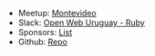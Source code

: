 <ul>
  <li>Meetup: <a href="https://www.meetup.com/ruby-montevideo/" target="_blank">Montevideo</a></li>
  <li>Slack: <a href="https://owu.slack.com/archives/C52L2AK8W" target="_blank">Open Web Uruguay - Ruby</a></li>
  <li>Sponsors: <a href="/sponsors">List</a></li>
  <li>Github: <a href="https://github.com/rubyuy/ruby.uy" target="_blank">Repo</a></li>
</ul>
